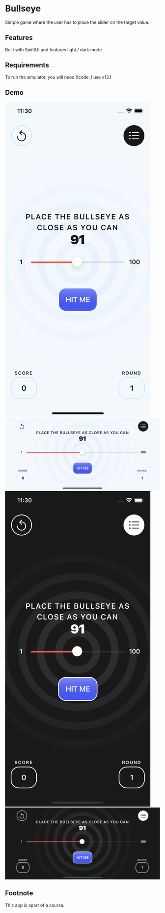 # Bullseye

Simple game where the user has to place the slider on the target value.

## Features

Built with SwiftUI and features light / dark mode.

## Requirements

To run the simulator, you will need Xcode, I use v13.1

## Demo

![](.github/images/Sim1.png) ![](.github/images/Sim2.png) ![](.github/images/Sim3.png) ![](.github/images/Sim4.png)

## Footnote

This app is apart of a course.
